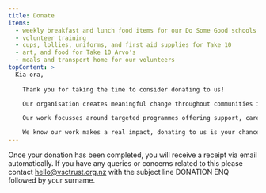 ```yaml
---
title: Donate
items:
  - weekly breakfast and lunch food items for our Do Some Good schools
  - volunteer training
  - cups, lollies, uniforms, and first aid supplies for Take 10
  - art, and food for Take 10 Arvo's
  - meals and transport home for our volunteers
topContent: >
  Kia ora, 
  
    Thank you for taking the time to consider donating to us!

    Our organisation creates meaningful change throughout communities in the Pōneke, Te Awa Kairangi and Porirua (Wellington, Hutt Valley and Porirua) regions. 

    Our work focusses around targeted programmes offering support, care, and creating connection and stronger, safer, more inclusive communities, together.

    We know our work makes a real impact, donating to us is your chance to make an impact too.
---
```


Once your donation has been completed, you will receive a receipt via email automatically. If you have any queries or concerns related to this please contact [hello@vsctrust.org.nz](mailto:hello@vsctrust.org.nz?Subject=DONATION%20ENQ%20SURNAMEHERE) with the subject line DONATION ENQ followed by your surname.